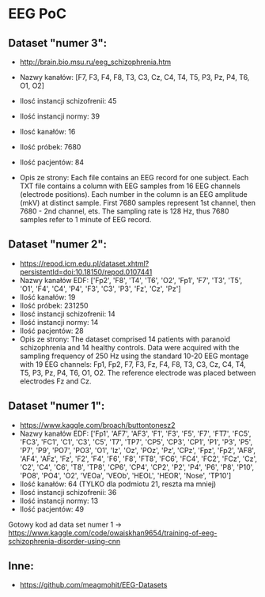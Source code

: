 
# EEG PoC

## Dataset "numer 3":

- http://brain.bio.msu.ru/eeg_schizophrenia.htm
- Nazwy kanałów: [F7, F3, F4, F8, T3, C3, Cz, C4, T4, T5, P3, Pz, P4, T6, O1, O2]
- Ilosć instancji schizofrenii: 45
- Ilość instancji normy: 39
- Ilosć kanałów: 16
- Ilość próbek: 7680
- Ilość pacjentów: 84

- Opis ze strony: Each file contains an EEG record for one subject. Each TXT file contains a column with EEG samples from 16 EEG channels (electrode positions). Each number in the column is an EEG amplitude (mkV) at distinct sample. First 7680 samples represent 1st channel, then 7680 - 2nd channel, ets. The sampling rate is 128 Hz, thus  7680 samples refer to 1 minute of EEG record.

## Dataset "numer 2":

- https://repod.icm.edu.pl/dataset.xhtml?persistentId=doi:10.18150/repod.0107441
- Nazwy kanałów EDF: ['Fp2', 'F8', 'T4', 'T6', 'O2', 'Fp1', 'F7', 'T3', 'T5', 'O1', 'F4', 'C4', 'P4', 'F3', 'C3', 'P3', 'Fz', 'Cz', 'Pz']
- Ilość kanałów: 19
- Ilość próbek: 231250
- Ilosć instancji schizofrenii: 14
- Ilość instancji normy: 14
- Ilość pacjentów: 28
- Opis ze strony: The dataset comprised 14 patients with paranoid schizophrenia and 14 healthy controls. Data were acquired with the sampling frequency of 250 Hz using the standard 10-20 EEG montage with 19 EEG channels: Fp1, Fp2, F7, F3, Fz, F4, F8, T3, C3, Cz, C4, T4, T5, P3, Pz, P4, T6, O1, O2. The reference electrode was placed between electrodes Fz and Cz.

## Dataset "numer 1":

- https://www.kaggle.com/broach/buttontonesz2
- Nazwy kanałów EDF: ['Fp1', 'AF7', 'AF3', 'F1', 'F3', 'F5', 'F7', 'FT7', 'FC5', 'FC3', 'FC1', 'C1', 'C3', 'C5', 'T7', 'TP7', 'CP5', 'CP3', 'CP1', 'P1', 'P3', 'P5', 'P7', 'P9', 'PO7', 'PO3', 'O1', 'Iz', 'Oz', 'POz', 'Pz', 'CPz', 'Fpz', 'Fp2', 'AF8', 'AF4', 'AFz', 'Fz', 'F2', 'F4', 'F6', 'F8', 'FT8', 'FC6', 'FC4', 'FC2', 'FCz', 'Cz', 'C2', 'C4', 'C6', 'T8', 'TP8', 'CP6', 'CP4', 'CP2', 'P2', 'P4', 'P6', 'P8', 'P10', 'PO8', 'PO4', 'O2', 'VEOa', 'VEOb', 'HEOL', 'HEOR', 'Nose', 'TP10']
- Ilość kanałów: 64 (TYLKO dla podmiotu 21, reszta ma mniej)
- Ilosć instancji schizofrenii: 36
- Ilość instancji normy: 13
- Ilość pacjentów: 49

Gotowy kod ad data set numer 1 -> https://www.kaggle.com/code/owaiskhan9654/training-of-eeg-schizophrenia-disorder-using-cnn


## Inne:
- https://github.com/meagmohit/EEG-Datasets
